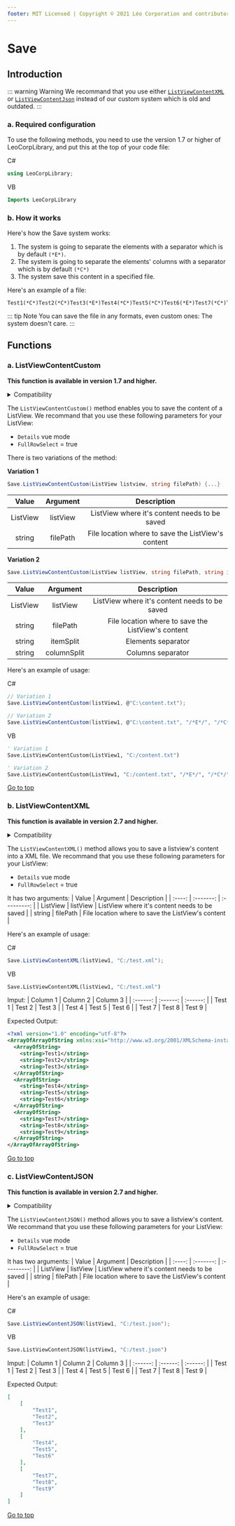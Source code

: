 ```yaml
---
footer: MIT Licensed | Copyright © 2021 Léo Corporation and contributors
---
```

# Save
## Introduction
::: warning Warning
We recommand that you use either [`ListViewContentXML`](#b-listviewcontentxml) or [`ListViewContentJson`](#c-listviewcontentjson) instead of our custom system which is old and outdated.
:::
### a. Required configuration
To use the following methods, you need to use the version 1.7 or higher of LeoCorpLibrary, and put this at the top of your code file:

C#
~~~ cs
using LeoCorpLibrary;
~~~
VB
~~~ vb
Imports LeoCorpLibrary
~~~
### b. How it works
Here's how the Save system works:

1. The system is going to separate the elements with a separator which is by default `(*E*)`.
2. The system is going to separate the elements' columns with a separator which is by default `(*C*)`
3. The system save this content in a specified file.

Here's an example of a file:
~~~
Test1(*C*)Test2(*C*)Test3(*E*)Test4(*C*)Test5(*C*)Test6(*E*)Test7(*C*)Test7(*C*)Test8(*E*)
~~~
::: tip Note
You can save the file in any formats, even custom ones: The system doesn't care.
:::

## Functions
### a. ListViewContentCustom
**This function is available in version 1.7 and higher.**

<details>
<summary>Compatibility</summary>

| Frameworks | LeoCorpLibrary | LeoCorpLibrary.Core |
| :-----: | :----------------: | :---------------------: |
| .NET 6 | ✔ | ❌ |
| .NET 5 | ✔ | ❌ |
| .NET Core 3.1 | ✔ | ❌ |
| .NET Framework 4.5 | ✔ | ❌ |


</details>

The `ListViewContentCustom()` method enables you to save the content of a ListView.
We recommand that you use these following parameters for your ListView:

- ``Details`` vue mode
- ``FullRowSelect`` = true

There is two variations of the method:

**Variation 1**
~~~ cs
Save.ListViewContentCustom(ListView listview, string filePath) {...}
~~~
| Value | Argument | Description |
| :----: | :-------: | :---------: |
| ListView | listView | ListView where it's content needs to be saved |
| string | filePath | File location where to save the ListView's content |

**Variation 2**
~~~ cs
Save.ListViewContentCustom(ListView listView, string filePath, string itemSplit, string columnSplit) {...}
~~~
| Value | Argument | Description |
| :----: | :-------: | :---------: |
| ListView | listView | ListView where it's content needs to be saved |
| string | filePath | File location where to save the ListView's content |
| string | itemSplit | Elements separator |
| string | columnSplit | Columns separator |

Here's an example of usage:

C#
~~~ cs
// Variation 1
Save.ListViewContentCustom(listView1, @"C:\content.txt");

// Variation 2
Save.ListViewContentCustom(listView1, @"C:\content.txt", "/*E*/", "/*C*/");
~~~
VB
~~~ vb
' Variation 1
Save.ListViewContentCustom(ListView1, "C:/content.txt")

' Variation 2
Save.ListViewContentCustom(ListVew1, "C:/content.txt", "/*E*/", "/*C*/")
~~~
[Go to top](#save)
### b. ListViewContentXML
**This function is available in version 2.7 and higher.**

<details>
<summary>Compatibility</summary>

| Frameworks | LeoCorpLibrary | LeoCorpLibrary.Core |
| :-----: | :----------------: | :---------------------: |
| .NET 6 | ✔ | ❌ |
| .NET 5 | ✔ | ❌ |
| .NET Core 3.1 | ✔ | ❌ |
| .NET Framework 4.5 | ✔ | ❌ |

</details>

The `ListViewContentXML()` method allows you to save a listview's content into a XML file.
We recommand that you use these following parameters for your ListView:

- ``Details`` vue mode
- ``FullRowSelect`` = true

It has two arguments:
| Value | Argument | Description |
| :----: | :-------: | :---------: |
| ListView | listView | ListView where it's content needs to be saved |
| string | filePath | File location where to save the ListView's content |

Here's an example of usage:

C#
~~~ cs
Save.ListViewContentXML(listView1, "C:/test.xml");
~~~
VB
~~~ vb
Save.ListViewContentXML(listView1, "C:/test.xml")
~~~
Imput:
| Column 1 | Column 2 | Column 3 |
| :------: | :------: | :------: |
| Test 1 | Test 2 | Test 3 |
| Test 4 | Test 5 | Test 6 |
| Test 7 | Test 8 | Test 9 |

Expected Output:
~~~ xml
<?xml version="1.0" encoding="utf-8"?>
<ArrayOfArrayOfString xmlns:xsi="http://www.w3.org/2001/XMLSchema-instance" xmlns:xsd="http://www.w3.org/2001/XMLSchema">
  <ArrayOfString>
    <string>Test1</string>
    <string>Test2</string>
    <string>Test3</string>
  </ArrayOfString>
  <ArrayOfString>
    <string>Test4</string>
    <string>Test5</string>
    <string>Test6</string>
  </ArrayOfString>
  <ArrayOfString>
    <string>Test7</string>
    <string>Test8</string>
    <string>Test9</string>
  </ArrayOfString>
</ArrayOfArrayOfString>
~~~
[Go to top](#save)

### c. ListViewContentJSON
**This function is available in version 2.7 and higher.**

<details>
<summary>Compatibility</summary>

| Frameworks | LeoCorpLibrary | LeoCorpLibrary.Core |
| :-----: | :----------------: | :---------------------: |
| .NET 6 | ✔ | ❌ |
| .NET 5 | ✔ | ❌ |
| .NET Core 3.1 | ✔ | ❌ |
| .NET Framework 4.5 | ❌ | ❌ |


</details>

The `ListViewContentJSON()` method allows you to save a listview's content.
We recommand that you use these following parameters for your ListView:

- ``Details`` vue mode
- ``FullRowSelect`` = true

It has two arguments:
| Value | Argument | Description |
| :----: | :-------: | :---------: |
| ListView | listView | ListView where it's content needs to be saved |
| string | filePath | File location where to save the ListView's content |

Here's an example of usage:

C#
~~~ cs
Save.ListViewContentJSON(listView1, "C:/test.json");
~~~
VB
~~~ vb
Save.ListViewContentJSON(listView1, "C:/test.json")
~~~
Imput:
| Column 1 | Column 2 | Column 3 |
| :------: | :------: | :------: |
| Test 1 | Test 2 | Test 3 |
| Test 4 | Test 5 | Test 6 |
| Test 7 | Test 8 | Test 9 |

Expected Output:
~~~ json
[
    [
        "Test1",
        "Test2",
        "Test3"
    ],
    [
        "Test4",
        "Test5",
        "Test6"
    ],
    [
        "Test7",
        "Test8",
        "Test9"
    ]
]
~~~
[Go to top](#save)